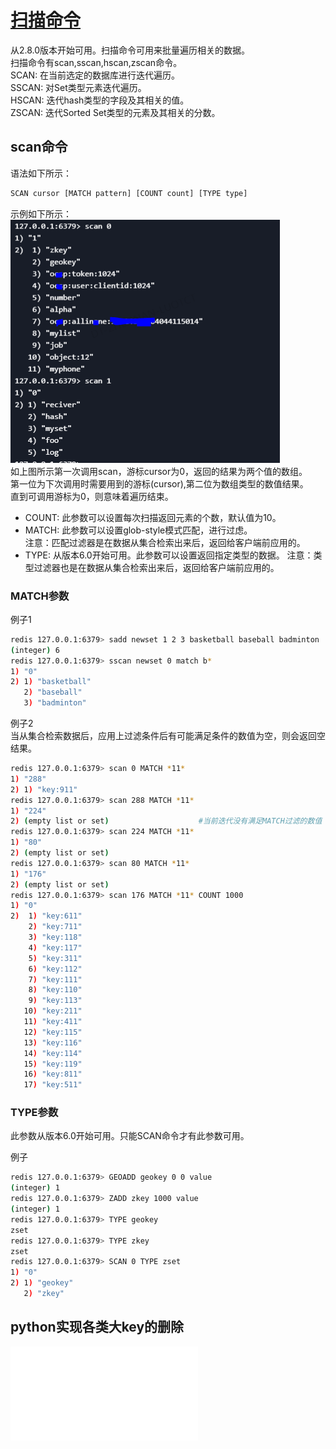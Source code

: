 # [扫描命令](https://redis.io/commands/scan)

从2.8.0版本开始可用。扫描命令可用来批量遍历相关的数据。  
扫描命令有scan,sscan,hscan,zscan命令。  
SCAN: 在当前选定的数据库进行迭代遍历。  
SSCAN: 对Set类型元素迭代遍历。  
HSCAN: 迭代hash类型的字段及其相关的值。  
ZSCAN: 迭代Sorted Set类型的元素及其相关的分数。  

## scan命令

语法如下所示：

```bash
SCAN cursor [MATCH pattern] [COUNT count] [TYPE type]
```

示例如下所示：  
![scan用法](/imgs/dbs/redis/redis-scan1.PNG)  
如上图所示第一次调用scan，游标cursor为0，返回的结果为两个值的数组。  
第一位为下次调用时需要用到的游标(cursor),第二位为数组类型的数值结果。  
直到可调用游标为0，则意味着遍历结束。  

* COUNT: 此参数可以设置每次扫描返回元素的个数，默认值为10。
* MATCH: 此参数可以设置glob-style模式匹配，进行过虑。  
  注意：匹配过滤器是在数据从集合检索出来后，返回给客户端前应用的。
* TYPE: 从版本6.0开始可用。此参数可以设置返回指定类型的数据。
  注意：类型过滤器也是在数据从集合检索出来后，返回给客户端前应用的。

### MATCH参数

例子1

```bash
redis 127.0.0.1:6379> sadd newset 1 2 3 basketball baseball badminton
(integer) 6
redis 127.0.0.1:6379> sscan newset 0 match b*
1) "0"
2) 1) "basketball"
   2) "baseball"
   3) "badminton"
```

例子2  
当从集合检索数据后，应用上过滤条件后有可能满足条件的数值为空，则会返回空结果。

```bash
redis 127.0.0.1:6379> scan 0 MATCH *11*
1) "288"
2) 1) "key:911"
redis 127.0.0.1:6379> scan 288 MATCH *11*
1) "224"
2) (empty list or set)                    #当前迭代没有满足MATCH过滤的数值
redis 127.0.0.1:6379> scan 224 MATCH *11*
1) "80"
2) (empty list or set)
redis 127.0.0.1:6379> scan 80 MATCH *11*
1) "176"
2) (empty list or set)
redis 127.0.0.1:6379> scan 176 MATCH *11* COUNT 1000
1) "0"
2)  1) "key:611"
    2) "key:711"
    3) "key:118"
    4) "key:117"
    5) "key:311"
    6) "key:112"
    7) "key:111"
    8) "key:110"
    9) "key:113"
   10) "key:211"
   11) "key:411"
   12) "key:115"
   13) "key:116"
   14) "key:114"
   15) "key:119"
   16) "key:811"
   17) "key:511"
```

### TYPE参数

此参数从版本6.0开始可用。只能SCAN命令才有此参数可用。

例子

```bash
redis 127.0.0.1:6379> GEOADD geokey 0 0 value
(integer) 1
redis 127.0.0.1:6379> ZADD zkey 1000 value
(integer) 1
redis 127.0.0.1:6379> TYPE geokey
zset
redis 127.0.0.1:6379> TYPE zkey
zset
redis 127.0.0.1:6379> SCAN 0 TYPE zset
1) "0"
2) 1) "geokey"
   2) "zkey"
```

## python实现各类大key的删除

![python实现批量删除大数据的key](/imgs/dbs/redis/redis_del_large_key.py)